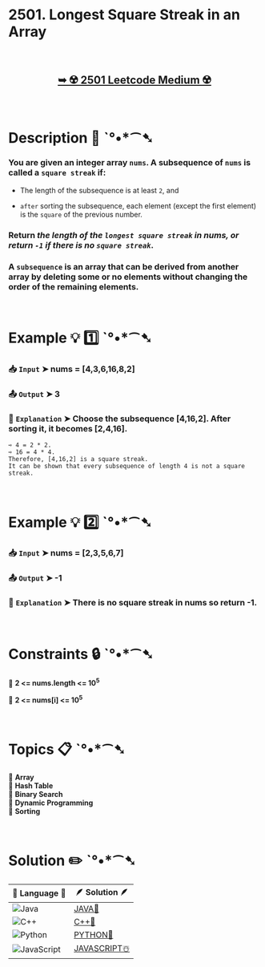 # 2501. Longest Square Streak in an Array

</br>

<h2 align="center"> 

<a href="https://leetcode.com/problems/longest-square-streak-in-an-array/description/?envType=daily-question&envId=2024-10-28"><strong>➥ ☢️ 2501 Leetcode Medium ☢️ </strong></a>
</h2>

</br>

# Description 📜 ˋ°•*⁀➷

### You are given an integer array `nums`. A subsequence of `nums` is called a `square streak` if:

- The length of the subsequence is at least `2`, and

- `after` sorting the subsequence, each element (except the first element) is the `square` of the previous number.

### Return *the length of the `longest square streak` in nums, or return `-1` if there is no `square streak`*.

### A `subsequence` is an array that can be derived from another array by deleting some or no elements without changing the order of the remaining elements.

</br>

# Example 💡 1️⃣ ˋ°•*⁀➷

  ### 📥 `Input`  ➤ nums = [4,3,6,16,8,2]

  ### 📤 `Output`  ➤ 3

  ### 🔦 `Explanation`  ➤ Choose the subsequence [4,16,2]. After sorting it, it becomes [2,4,16].

    ➺ 4 = 2 * 2.
    ➺ 16 = 4 * 4.
    Therefore, [4,16,2] is a square streak.
    It can be shown that every subsequence of length 4 is not a square streak.

</br>

# Example 💡 2️⃣ ˋ°•*⁀➷

  ### 📥 `Input` ➤ nums = [2,3,5,6,7]

  ### 📤 `Output`  ➤ -1

  ### 🔦 `Explanation` ➤ There is no square streak in nums so return -1.

</br>

# Constraints 🔒 ˋ°•*⁀➷

🔹 **2 <= nums.length <= 10<sup>5</sup>** </br>

🔹 **2 <= nums[i] <= 10<sup>5</sup>** </br>

</br>

# Topics 📋 ˋ°•*⁀➷

🔸 **Array**  </br>
🔸 **Hash Table**  </br>
🔸 **Binary Search**  </br>
🔸 **Dynamic Programming**  </br>
🔸 **Sorting**  </br>

</br>

# Solution ✏️ ˋ°•*⁀➷

| 📒 Language 📒  | 🪶 Solution 🪶 |
| ------------- | ------------- |
|  ![Java](https://img.shields.io/badge/java-%23ED8B00.svg?style=for-the-badge&logo=openjdk&logoColor=white)  | [JAVA🍁](https://github.com/Prakhar-002/LEETCODE/blob/main/%F0%9F%93%9C%20Daily%20Challange%20%F0%9F%92%A1/10%20October%20%F0%9F%AA%94%202024/28%20-%2010%20-%202024%20---%202501.%20Longest%20Square%20Streak%20in%20an%20Array%20%E2%98%83%EF%B8%8F%20%F0%9F%8D%81%20%F0%9F%8D%B0%20%F0%9F%8E%B2/%F0%9F%8D%81JAVA%20-%202501.%20Longest%20Square%20Streak%20in%20an%20Array.java) |
|  ![C++](https://img.shields.io/badge/c++-%2300599C.svg?style=for-the-badge&logo=c%2B%2B&logoColor=white)  | [C++🎲](https://github.com/Prakhar-002/LEETCODE/blob/main/%F0%9F%93%9C%20Daily%20Challange%20%F0%9F%92%A1/10%20October%20%F0%9F%AA%94%202024/28%20-%2010%20-%202024%20---%202501.%20Longest%20Square%20Streak%20in%20an%20Array%20%E2%98%83%EF%B8%8F%20%F0%9F%8D%81%20%F0%9F%8D%B0%20%F0%9F%8E%B2/%F0%9F%8E%B2CPP%20-%202501.%20Longest%20Square%20Streak%20in%20an%20Array.cpp)  |
|  ![Python](https://img.shields.io/badge/python-3670A0?style=for-the-badge&logo=python&logoColor=ffdd54)    | [PYTHON🍰](https://github.com/Prakhar-002/LEETCODE/blob/main/%F0%9F%93%9C%20Daily%20Challange%20%F0%9F%92%A1/10%20October%20%F0%9F%AA%94%202024/28%20-%2010%20-%202024%20---%202501.%20Longest%20Square%20Streak%20in%20an%20Array%20%E2%98%83%EF%B8%8F%20%F0%9F%8D%81%20%F0%9F%8D%B0%20%F0%9F%8E%B2/%F0%9F%8D%B0PYTHON%20-%202501.%20Longest%20Square%20Streak%20in%20an%20Array.py) |
| ![JavaScript](https://img.shields.io/badge/javascript-%23323330.svg?style=for-the-badge&logo=javascript&logoColor=%23F7DF1E)   | [JAVASCRIPT☃️](https://github.com/Prakhar-002/LEETCODE/blob/main/%F0%9F%93%9C%20Daily%20Challange%20%F0%9F%92%A1/10%20October%20%F0%9F%AA%94%202024/28%20-%2010%20-%202024%20---%202501.%20Longest%20Square%20Streak%20in%20an%20Array%20%E2%98%83%EF%B8%8F%20%F0%9F%8D%81%20%F0%9F%8D%B0%20%F0%9F%8E%B2/%E2%98%83%EF%B8%8FJAVASCRIPT%20-%202501.%20Longest%20Square%20Streak%20in%20an%20Array.js) |